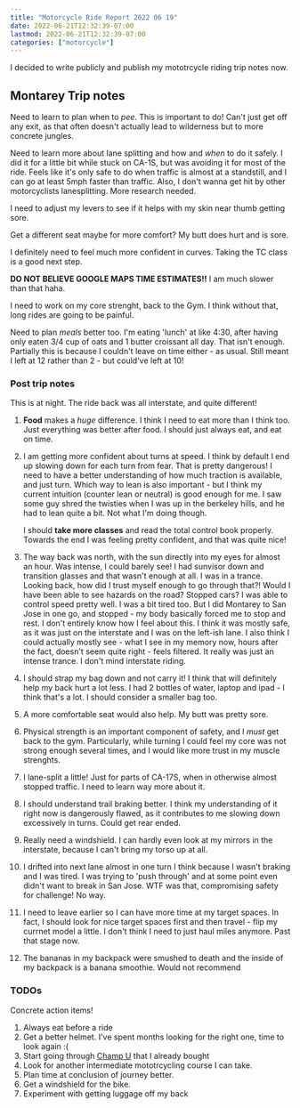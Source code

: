 ```yaml
---
title: "Motorcycle Ride Report 2022 06 19"
date: 2022-06-21T12:32:39-07:00
lastmod: 2022-06-21T12:32:39-07:00
categories: ["motorcycle"]
---
```


I decided to write publicly and publish my mototrcycle riding trip notes now.

## Montarey Trip notes

Need to learn to plan when to *pee*. This is important to do! Can't just get off any
exit, as that often doesn't actually lead to wilderness but to more concrete jungles.

Need to learn more about lane splitting and how and *when* to do it safely. I did it
for a little bit while stuck on CA-1S, but was avoiding it for most of the ride. Feels
like it's only safe to do when traffic is almost at a standstill, and I can go at least
5mph faster than traffic. Also, I don't wanna get hit by other motorcyclists lanesplitting.
More research needed.

I need to adjust my levers to see if it helps with my skin near thumb getting sore.

Get a different seat maybe for more comfort? My butt does hurt and is sore.

I definitely need to feel much more confident in curves. Taking the TC class is a good
next step.

**DO NOT BELIEVE GOOGLE MAPS TIME ESTIMATES!!** I am much slower than that haha.

I need to work on my core strenght, back to the Gym. I think without that, long rides
are going to be painful.

Need to plan *meals* better too. I'm eating 'lunch' at like 4:30, after having only eaten
3/4 cup of oats and 1 butter croissant all day. That isn't enough. Partially this is because
I couldn't leave on time either - as usual. Still meant I left at 12 rather than 2 - but could've
left at 10!

### Post trip notes

This is at night. The ride back was all interstate, and quite different!

1. **Food** makes a *huge* difference. I think I need to eat more than I think too. Just everything
   was better after food. I should just always eat, and eat on time.
2. I am getting more confident about turns at speed. I think by default I end up slowing down
   for each turn from fear. That is pretty dangerous! I need to have a better understanding of
   how much traction is available, and just turn. Which way to lean is also important - but
   I think my current intuition (counter lean or neutral) is good enough for me. I saw some
   guy shred the twisties when I was up in the berkeley hills, and he had to lean quite a
   bit. Not what I'm doing though.

   I should **take more classes** and read the total control book properly. Towards the end
   I was feeling pretty confident, and that was quite nice!
3. The way back was north, with the sun directly into my eyes for almost an hour. Was intense,
   I could barely see! I had sunvisor down and transition glasses and that wasn't enough at
   all. I was in a trance. Looking back, how did I trust myself enough to go through that?!
   Would I have been able to see hazards on the road? Stopped cars? I was able to control
   speed pretty well. I was a bit tired too. But I did Montarey to San Jose in one go,
   and stopped - my body basically forced me to stop and rest. I don't entirely know how
   I feel about this. I think it was mostly safe, as it was just on the interstate and I
   was on the left-ish lane. I also think I could actually mostly see - what I see in
   my memory now, hours after the fact, doesn't seem quite right - feels filtered. It really
   was just an intense trance. I don't mind interstate riding.
4. I should strap my bag down and not carry it! I think that will definitely help my back
   hurt a lot less. I had 2 bottles of water, laptop and ipad - I think that's a lot.
   I should consider a smaller bag too.
5. A more comfortable seat would also help. My butt was pretty sore.
6. Physical strength is an important component of safety, and I *must* get back to the gym.
   Particularly, while turning I could feel my core was not strong enough several times,
   and I would like more trust in my muscle strenghts.
7. I lane-split a little! Just for parts of CA-17S, when in otherwise almost stopped
   traffic. I need to learn way more about it.
8. I should understand trail braking better. I think my understanding of it right now
   is dangerously flawed, as it contributes to me slowing down excessively in turns. Could
   get rear ended.
9. Really need a windshield. I can hardly even look at my mirrors in the interstate, because
   I can't bring my torso up at all.
10. I drifted into next lane almost in one turn I think because I wasn't braking and
   I was tired. I was trying to 'push through' and at some point even didn't want to break
   in San Jose. WTF was that, compromising safety for challenge! No way.
11. I need to leave earlier so I can have more time at my target spaces. In fact, I should
   look for nice target spaces first and then travel - flip my currnet model a little. I
   don't think I need to just haul miles anymore. Past that stage now.
12. The bananas in my backpack were smushed to death and the inside of my backpack is a banana
   smoothie. Would not recommend

### TODOs

Concrete action items!

1. Always eat before a ride
2. Get a better helmet. I've spent months looking for the right one, time to look again :(
3. Start going through [Champ U](https://ridelikeachampion.com/courses-page/) that I
   already bought
4. Look for another intermediate mototrcycling course I can take.
5. Plan time at conclusion of journey better.
6. Get a windshield for the bike.
7. Experiment with getting luggage off my back